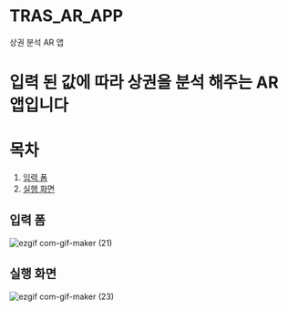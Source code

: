 # TRAS_AR_APP
상권 분석 AR 앱 


# 입력 된 값에 따라 상권을 분석 해주는 AR 앱입니다 

# 목차 
1. [임력 폼](#입력-폼)
2. [실행 화면](#실행-화면)


## 입력 폼 
![ezgif com-gif-maker (21)](https://user-images.githubusercontent.com/76652929/169702098-3c52595a-6840-4c3a-8934-4302ad5f0548.gif)



## 실행 화면 
![ezgif com-gif-maker (23)](https://user-images.githubusercontent.com/76652929/169702100-7cc47f95-ac6b-4a3a-ab28-48c1e0822659.gif)
